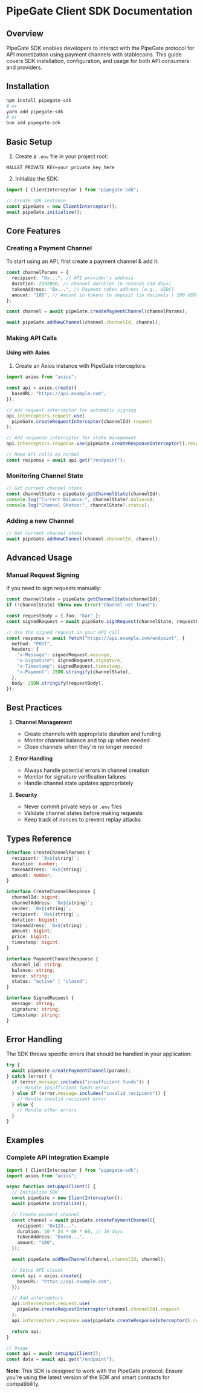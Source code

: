 # PipeGate Client SDK Documentation

## Overview

PipeGate SDK enables developers to interact with the PipeGate protocol for API monetization using payment channels with stablecoins. This guide covers SDK installation, configuration, and usage for both API consumers and providers.

## Installation

```bash
npm install pipegate-sdk
# or
yarn add pipegate-sdk
# or
bun add pipegate-sdk
```

## Basic Setup

1. Create a `.env` file in your project root:

```env
WALLET_PRIVATE_KEY=your_private_key_here
```

2. Initialize the SDK:

```typescript
import { ClientInterceptor } from "pipegate-sdk";

// Create SDK instance
const pipeGate = new ClientInterceptor();
await pipeGate.initialize();
```

## Core Features

### Creating a Payment Channel

To start using an API, first create a payment channel & add it:

```typescript
const channelParams = {
  recipient: "0x...", // API provider's address
  duration: 2592000, // Channel duration in seconds (30 days)
  tokenAddress: "0x...", // Payment token address (e.g., USDC)
  amount: "100", // Amount in tokens to deposit (in decimals ) 100 USDC
};

const channel = await pipeGate.createPaymentChannel(channelParams);

await pipeGate.addNewChannel(channel.channelId, channel);
```

### Making API Calls

#### Using with Axios

1. Create an Axios instance with PipeGate interceptors:

```typescript
import axios from "axios";

const api = axios.create({
  baseURL: "https://api.example.com",
});

// Add request interceptor for automatic signing
api.interceptors.request.use(
  pipeGate.createRequestInterceptor(channelId).request
);

// Add response interceptor for state management
api.interceptors.response.use(pipeGate.createResponseInterceptor().response);

// Make API calls as normal
const response = await api.get("/endpoint");
```

### Monitoring Channel State

```typescript
// Get current channel state
const channelState = pipeGate.getChannelState(channelId);
console.log("Current Balance:", channelState?.balance);
console.log("Channel Status:", channelState?.status);
```

### Adding a new Channel

```typescript
// Get current channel state
await pipeGate.addNewChannel(channel.channelId, channel);
```

## Advanced Usage

### Manual Request Signing

If you need to sign requests manually:

```typescript
const channelState = pipeGate.getChannelState(channelId);
if (!channelState) throw new Error("Channel not found");

const requestBody = { foo: "bar" };
const signedRequest = await pipeGate.signRequest(channelState, requestBody);

// Use the signed request in your API call
const response = await fetch("https://api.example.com/endpoint", {
  method: "POST",
  headers: {
    "x-Message": signedRequest.message,
    "x-Signature": signedRequest.signature,
    "x-Timestamp": signedRequest.timestamp,
    "x-Payment": JSON.stringify(channelState),
  },
  body: JSON.stringify(requestBody),
});
```

## Best Practices

1. **Channel Management**

   - Create channels with appropriate duration and funding
   - Monitor channel balance and top up when needed
   - Close channels when they're no longer needed

2. **Error Handling**

   - Always handle potential errors in channel creation
   - Monitor for signature verification failures
   - Handle channel state updates appropriately

3. **Security**
   - Never commit private keys or `.env` files
   - Validate channel states before making requests
   - Keep track of nonces to prevent replay attacks

## Types Reference

```typescript
interface CreateChannelParams {
  recipient: `0x${string}`;
  duration: number;
  tokenAddress: `0x${string}`;
  amount: number;
}

interface CreateChannelResponse {
  channelId: bigint;
  channelAddress: `0x${string}`;
  sender: `0x${string}`;
  recipient: `0x${string}`;
  duration: bigint;
  tokenAddress: `0x${string}`;
  amount: bigint;
  price: bigint;
  timestamp: bigint;
}

interface PaymentChannelResponse {
  channel_id: string;
  balance: string;
  nonce: string;
  status: "active" | "closed";
}

interface SignedRequest {
  message: string;
  signature: string;
  timestamp: string;
}
```

## Error Handling

The SDK throws specific errors that should be handled in your application:

```typescript
try {
  await pipeGate.createPaymentChannel(params);
} catch (error) {
  if (error.message.includes("insufficient funds")) {
    // Handle insufficient funds error
  } else if (error.message.includes("invalid recipient")) {
    // Handle invalid recipient error
  } else {
    // Handle other errors
  }
}
```

## Examples

### Complete API Integration Example

```typescript
import { ClientInterceptor } from "pipegate-sdk";
import axios from "axios";

async function setupApiClient() {
  // Initialize SDK
  const pipeGate = new ClientInterceptor();
  await pipeGate.initialize();

  // Create payment channel
  const channel = await pipeGate.createPaymentChannel({
    recipient: "0x123...",
    duration: 30 * 24 * 60 * 60, // 30 days
    tokenAddress: "0x456...",
    amount: "100",
  });

  await pipeGate.addNewChannel(channel.channelId, channel);

  // Setup API client
  const api = axios.create({
    baseURL: "https://api.example.com",
  });

  // Add interceptors
  api.interceptors.request.use(
    pipeGate.createRequestInterceptor(channel.channelId).request
  );
  api.interceptors.response.use(pipeGate.createResponseInterceptor().response);

  return api;
}

// Usage
const api = await setupApiClient();
const data = await api.get("/endpoint");
```

**Note**: This SDK is designed to work with the PipeGate protocol. Ensure you're using the latest version of the SDK and smart contracts for compatibility.
